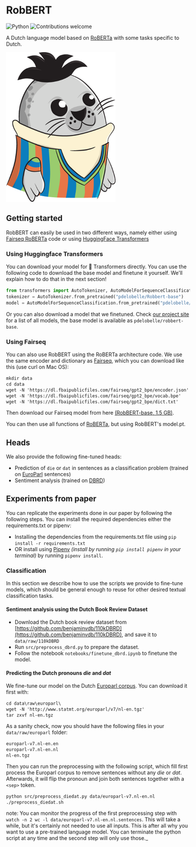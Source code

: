 # RobBERT

![Python](https://img.shields.io/badge/python-v3.6+-blue.svg)
![Contributions welcome](https://img.shields.io/badge/contributions-welcome-orange.svg)

A Dutch language model based on [RoBERTa](https://github.com/pytorch/fairseq/tree/master/examples/roberta) with some tasks specific to Dutch.

<img src="./res/robbert_logo.png" alt="RobBERT logo" width="300"/>

## Getting started

RobBERT can easily be used in two different ways, namely either using [Fairseq RoBERTa](https://github.com/pytorch/fairseq/tree/master/examples/roberta) code or using [HuggingFace Transformers](https://github.com/huggingface/transformers)

### Using Huggingface Transformers

You can download your model for 🤗 Transformers directly. You can use the following code to download the base model and finetune it yourself. We'll explain how to do that in the next section!

```python 
from transformers import AutoTokenizer, AutoModelForSequenceClassification
tokenizer = AutoTokenizer.from_pretrained("pdelobelle/Robbert-base")
model = AutoModelForSequenceClassification.from_pretrained("pdelobelle/robbert-base")
```

Or you can also download a model that we finetuned. Check [our project site](https://people.cs.kuleuven.be/~pieter.delobelle/robbert/) for a list of all models, the base model is available as `pdelobelle/robbert-base`.

### Using Fairseq

You can also use RobBERT using the RoBERTa architecture code.
We use the same encoder and dictionary as [Fairseq](https://github.com/pytorch/fairseq/), which you can download like this (use curl on Mac OS): 

```
mkdir data
cd data
wget -N 'https://dl.fbaipublicfiles.com/fairseq/gpt2_bpe/encoder.json'
wget -N 'https://dl.fbaipublicfiles.com/fairseq/gpt2_bpe/vocab.bpe'
wget -N 'https://dl.fbaipublicfiles.com/fairseq/gpt2_bpe/dict.txt'
```

Then download our Fairseq model from here [(RobBERT-base, 1.5 GB)](https://github.com/iPieter/BERDT/releases/download/v1.0/RobBERT-base.pt). 

You can then use all functions of [RoBERTa](https://github.com/pytorch/fairseq/tree/master/examples/roberta), but using RobBERT's model.pt.

## Heads

We also provide the following fine-tuned heads:

- Prediction of `die` or `dat` in sentences as a classification problem (trained on [EuroParl](http://www.statmt.org/europarl/) sentences)
- Sentiment analysis (trained on [DBRD](https://github.com/benjaminvdb/110kDBRD))

## Experiments from paper

You can replicate the experiments done in our paper by following the following steps.
You can install the required dependencies either the requirements.txt or pipenv:
- Installing the dependencies from the requirements.txt file using `pip install -r requirements.txt`
- OR install using [Pipenv](https://pipenv.readthedocs.io/en/latest/) *(install by running `pip install pipenv` in your terminal)* by running `pipenv install`.


### Classification
In this section we describe how to use the scripts we provide to fine-tune models, which should be general enough to reuse for other desired textual classification tasks.

#### Sentiment analysis using the Dutch Book Review Dataset

- Download the Dutch book review dataset from [https://github.com/benjaminvdb/110kDBRD](https://github.com/benjaminvdb/110kDBRD), and save it to `data/raw/110kDBRD`
- Run `src/preprocess_dbrd.py` to prepare the dataset.
- Follow the notebook `notebooks/finetune_dbrd.ipynb` to finetune the model.

#### Predicting the Dutch pronouns _die_ and _dat_
We fine-tune our model on the Dutch [Europarl corpus](http://www.statmt.org/europarl/). You can download it first with:

```
cd data\raw\europarl\
wget -N 'http://www.statmt.org/europarl/v7/nl-en.tgz'
tar zxvf nl-en.tgz
```
As a sanity check, now you should have the following files in your `data/raw/europarl` folder:

```
europarl-v7.nl-en.en
europarl-v7.nl-en.nl
nl-en.tgz
```

Then you can run the preprocessing with the following script, which fill first process the Europarl corpus to remove sentences without any _die_ or _dat_.
Afterwards, it will flip the pronoun and join both sentences together with a `<sep>` token.

```
python src/preprocess_diedat.py data/europarl-v7.nl-en.nl
./preprocess_diedat.sh
```

note: You can monitor the progress of the first preprocessing step with `watch -n 2 wc -l data/europarl-v7.nl-en.nl.sentences`. This will take a while, but it's certainly not needed to use all inputs. This is after all why you want to use a pre-trained language model. You can terminate the python script at any time and the second step will only use those._
